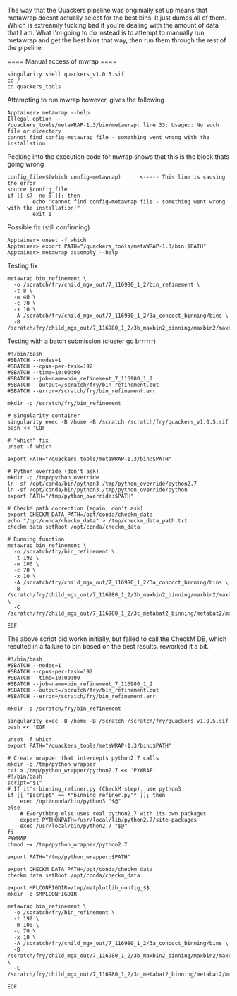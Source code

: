The way that the Quackers pipeline was originially set up means that metawrap doesnt actually select for the best bins. It just dumps all of them. Which is extreamly fucking bad if you're dealing with the amount of data that I am. 
What I'm going to do instead is to attempt to manually run metawrap and get the best bins that way, then run them through the rest of the pipeline. 

==== Manual access of mwrap ====

```
singularity shell quackers_v1.0.5.sif
cd /
cd quackers_tools
```

Attempting to run mwrap however, gives the following

```
Apptainer> metawrap --help
Illegal option --
/quackers_tools/metaWRAP-1.3/bin/metawrap: line 33: Usage:: No such file or directory
cannot find config-metawrap file - something went wrong with the installation!
```

Peeking into the execution code for mwrap shows that this is the block thats going wrong 

```
config_file=$(which config-metawrap)      <----- This line is causing the error
source $config_file
if [[ $? -ne 0 ]]; then
        echo "cannot find config-metawrap file - something went wrong with the installation!"
        exit 1
```

Possible fix (still confirming)

```
Apptainer> unset -f which
Apptainer> export PATH="/quackers_tools/metaWRAP-1.3/bin:$PATH"
Apptainer> metawrap assembly --help
```
Testing fix 

```
metawrap bin_refinement \
  -o /scratch/fry/child_mgx_out/7_116980_1_2/bin_refinement \
  -t 8 \
  -m 40 \
  -c 70 \
  -x 10 \
  -A /scratch/fry/child_mgx_out/7_116980_1_2/3a_concoct_binning/bins \
  -B /scratch/fry/child_mgx_out/7_116980_1_2/3b_maxbin2_binning/maxbin2/maxbin2_bins
```

Testing with a batch submission (cluster go brrrrrr)

```
#!/bin/bash 
#SBATCH --nodes=1
#SBATCH --cpus-per-task=192
#SBATCH --time=10:00:00
#SBATCH --job-name=bin_refinement_7_116980_1_2
#SBATCH --output=/scratch/fry/bin_refinement.out
#SBATCH --error=/scratch/fry/bin_refinement.err

mkdir -p /scratch/fry/bin_refinement

# Singularity container
singularity exec -B /home -B /scratch /scratch/fry/quackers_v1.0.5.sif bash << 'EOF'

# "which" fix
unset -f which

export PATH="/quackers_tools/metaWRAP-1.3/bin:$PATH"

# Python override (don't ask)
mkdir -p /tmp/python_override
ln -sf /opt/conda/bin/python3 /tmp/python_override/python2.7
ln -sf /opt/conda/bin/python3 /tmp/python_override/python
export PATH="/tmp/python_override:$PATH"

# CheckM path correction (again, don't ask)
export CHECKM_DATA_PATH=/opt/conda/checkm_data
echo "/opt/conda/checkm_data" > /tmp/checkm_data_path.txt
checkm data setRoot /opt/conda/checkm_data

# Running function
metawrap bin_refinement \
  -o /scratch/fry/bin_refinement \
  -t 192 \
  -m 100 \
  -c 70 \
  -x 10 \
  -A /scratch/fry/child_mgx_out/7_116980_1_2/3a_concoct_binning/bins \
  -B /scratch/fry/child_mgx_out/7_116980_1_2/3b_maxbin2_binning/maxbin2/maxbin2_bins \
  -C /scratch/fry/child_mgx_out/7_116980_1_2/3c_metabat2_binning/metabat2/metabat2_bins

EOF
```

The above script did workn initially, but failed to call the CheckM DB, which resulted in a failure to bin based on the best results. reworked it a bit.

```
#!/bin/bash 
#SBATCH --nodes=1
#SBATCH --cpus-per-task=192
#SBATCH --time=10:00:00
#SBATCH --job-name=bin_refinement_7_116980_1_2
#SBATCH --output=/scratch/fry/bin_refinement.out
#SBATCH --error=/scratch/fry/bin_refinement.err

mkdir -p /scratch/fry/bin_refinement

singularity exec -B /home -B /scratch /scratch/fry/quackers_v1.0.5.sif bash << 'EOF'

unset -f which
export PATH="/quackers_tools/metaWRAP-1.3/bin:$PATH"

# Create wrapper that intercepts python2.7 calls
mkdir -p /tmp/python_wrapper
cat > /tmp/python_wrapper/python2.7 << 'PYWRAP'
#!/bin/bash
script="$1"
# If it's binning_refiner.py (CheckM step), use python3
if [[ "$script" == *"binning_refiner.py"* ]]; then
    exec /opt/conda/bin/python3 "$@"
else
    # Everything else uses real python2.7 with its own packages
    export PYTHONPATH=/usr/local/lib/python2.7/site-packages
    exec /usr/local/bin/python2.7 "$@"
fi
PYWRAP
chmod +x /tmp/python_wrapper/python2.7

export PATH="/tmp/python_wrapper:$PATH"

export CHECKM_DATA_PATH=/opt/conda/checkm_data
checkm data setRoot /opt/conda/checkm_data

export MPLCONFIGDIR=/tmp/matplotlib_config_$$
mkdir -p $MPLCONFIGDIR

metawrap bin_refinement \
  -o /scratch/fry/bin_refinement \
  -t 192 \
  -m 100 \
  -c 70 \
  -x 10 \
  -A /scratch/fry/child_mgx_out/7_116980_1_2/3a_concoct_binning/bins \
  -B /scratch/fry/child_mgx_out/7_116980_1_2/3b_maxbin2_binning/maxbin2/maxbin2_bins \
  -C /scratch/fry/child_mgx_out/7_116980_1_2/3c_metabat2_binning/metabat2/metabat2_bins

EOF
```
